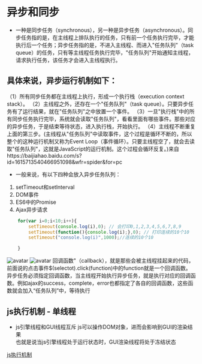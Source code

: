 # 异步和同步
* 一种是同步任务（synchronous），另一种是异步任务（asynchronous）。同步任务指的是，在主线程上排队执行的任务，只有前一个任务执行完毕，才能执行后一个任务；异步任务指的是，不进入主线程、而进入"任务队列"（task queue）的任务，只有等主线程任务执行完毕，"任务队列"开始通知主线程，请求执行任务，该任务才会进入主线程执行。

## 具体来说，异步运行机制如下：

（1）所有同步任务都在主线程上执行，形成一个执行栈（execution context stack）。
（2）主线程之外，还存在一个"任务队列"（task queue）。只要异步任务有了运行结果，就在"任务队列"之中放置一个事件。
（3）一旦"执行栈"中的所有同步任务执行完毕，系统就会读取"任务队列"，看看里面有哪些事件。那些对应的异步任务，于是结束等待状态，进入执行栈，开始执行。
（4）主线程不断重复上面的第三步。(主线程从"任务队列"中读取事件，这个过程是循环不断的，所以整个的这种运行机制又称为Event Loop（事件循环）。只要主线程空了，就会去读取"任务队列"，这就是JavaScript的运行机制。这个过程会循环反复。)来自https://baijiahao.baidu.com/s?id=1615713540466951098&wfr=spider&for=pc


* 一般来说，有以下四种会放入异步任务队列：
1. setTimeout和setlnterval
2. DOM事件
3. ES6中的Promise
4. Ajax异步请求
```js
    for(var i=0;i<10;i++){
        setTimeout(console.log(i),0); // 会打印0,1,2,3,4,5,6,7,8,9
        setTimeout(function(){console.log(i);},0); // 打印连续的10个10
        setTimeout("console.log(i)",1000);//连续的10个10

    }
```
![avatar](https://ss1.baidu.com/6ONXsjip0QIZ8tyhnq/it/u=4048225711,640979955&fm=173&app=25&f=JPEG?w=640&h=273&s=05926C324B2347244A7504DA000080B2)
![avatar](https://ss2.baidu.com/6ONYsjip0QIZ8tyhnq/it/u=2413437494,67589961&fm=173&app=25&f=JPEG?w=640&h=416&s=E6B0C56A52B4937C46E9951D000050C2)
回调函数"（callback），就是那些会被主线程挂起来的代码，前面说的点击事件$(selectot).click(function)中的function就是一个回调函数。异步任务必须指定回调函数，当主线程开始执行异步任务，就是执行对应的回调函数。例如ajax的success，complete，error也都指定了各自的回调函数，这些函数就会加入“任务队列”中，等待执行
## js执行机制 - 单线程
* js引擎线程和GUI线程互斥
js可以操作DOM对象，进而会影响到GUI的渲染结果  
也就是说当js引擎线程处于运行状态时，GUI渲染线程将处于冻结状态 

[js执行机制](https://blog.csdn.net/weixin_44030736/article/details/104325523)